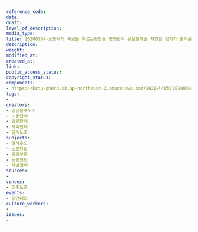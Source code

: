```yaml
---
reference_code: 
date: 
draft: 
level_of_description: 
media_type: 
title: 20200304-노동자의 죽음을 부르는현장을 증언한다 유보된해결 지연된 정의가 불러온 죽음 증언대회
description: 
weight: 
modified_at: 
created_at: 
link: 
public_access_status: 
copyright_status: 
components:
- https://kctu-photo.s3.ap-northeast-2.amazonaws.com/2020년/3월/20200304-노동자의+죽음을+부르는현장을+증언한다+유보된해결+지연된+정의가+불러온+죽음+증언대회/_CTU2330.jpg
tags:
- 
creators:
- 공공운수노조
- 노동단체
- 법률단체
- 사회단체
- 금속노조
subjects:
- 열사추모
- 노조탄압
- 공공부문
- 노동안전
- 차별철폐
sources:
- 
venues:
- 민주노총
events:
- 증언대회
culture_workers:
- 
issues:
- 
---
```

